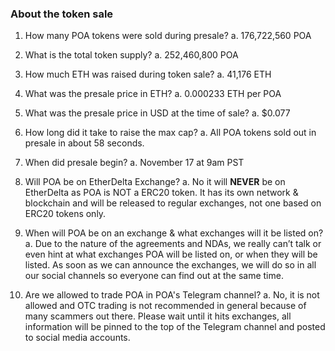 ### About the token sale
1. How many POA tokens were sold during presale?
    a. 176,722,560 POA

2. What is the total token supply?
    a. 252,460,800 POA

3. How much ETH was raised during token sale?
    a. 41,176 ETH

4. What was the presale price in ETH?
    a. 0.000233 ETH per POA

5. What was the presale price in USD at the time of sale?
    a. $0.077

6. How long did it take to raise the max cap?
    a. All POA tokens sold out in presale in about 58 seconds.

7. When did presale begin?
    a. November 17 at 9am PST

8. Will POA be on EtherDelta Exchange?
    a. No it will __NEVER__ be on EtherDelta as POA is NOT a ERC20 token. It has its own network & blockchain and will be released to regular exchanges, not one based on ERC20 tokens only.

9. When will POA be on an exchange & what exchanges will it be listed on?
    a. Due to the nature of the agreements and NDAs, we really can’t talk or even hint at what exchanges POA will be listed on, or when they will be listed. As soon as we can announce the exchanges, we will do so in all our social channels so everyone can find out at the same time.

10. Are we allowed to trade POA in POA's Telegram channel?
    a. No, it is not allowed and OTC trading is not recommended in general because of many scammers out there. Please wait until it hits exchanges, all information will be pinned to the top of the Telegram channel and posted to social media accounts.
